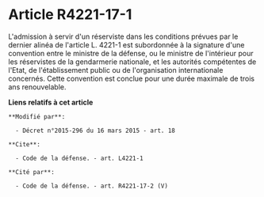 # Article R4221-17-1

L'admission à servir d'un réserviste dans les conditions prévues par le dernier alinéa de l'article L. 4221-1 est subordonnée
à la signature d'une convention entre le ministre de la défense, ou le ministre de l'intérieur pour les réservistes de la
gendarmerie nationale, et les autorités compétentes de l'Etat, de l'établissement public ou de l'organisation internationale
concernés. Cette convention est conclue pour une durée maximale de trois ans renouvelable.

**Liens relatifs à cet article**

	**Modifié par**:

	  - Décret n°2015-296 du 16 mars 2015 - art. 18

	**Cite**:

	  - Code de la défense. - art. L4221-1

	**Cité par**:

	  - Code de la défense. - art. R4221-17-2 (V)
